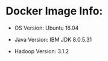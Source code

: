 # Docker Image Info:  

- OS Version: Ubuntu 16.04   

- Java Version: IBM JDK 8.0.5.31

- Hadoop Version: 3.1.2
